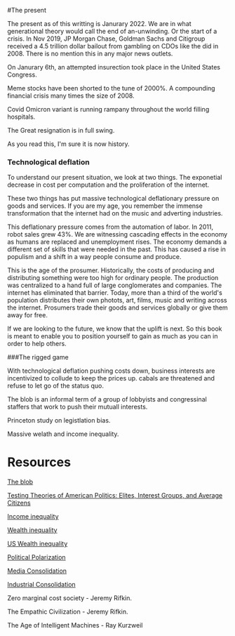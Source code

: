 #The present


The present as of this writting is Janurary 2022. We are in what generational theory would call the end of an-unwinding. Or the start
of a crisis. In Nov 2019, JP Morgan Chase, Goldman Sachs and Citigroup received a 4.5 trillion dollar bailout
from gambling on CDOs like the did in 2008. There is no mention this in any major news outlets.

On Janurary 6th, an attempted insurection took place in the United States Congress.

Meme stocks have been shorted to the tune of 2000%. A compounding financial crisis many times the size of 2008.

Covid Omicron variant is running rampany throughout the world filling hospitals.

The Great resignation is in full swing.

As you read this, I'm sure it is now history.

### Technological deflation

To understand our present situation, we look at two things. The exponetial decrease in cost per computation and
the proliferation of the internet.

These two things has put massive technological deflationary pressure on goods and services. If you are my age,
you remember the immense transformation that the internet had on the music and adverting industries.

This deflationary pressure comes from the automation of labor. In 2011, robot sales grew 43%. We are 
witnessing cascading effects in the economy as humans are replaced and unemployment rises. 
The economy demands a different set of skills
that were needed in the past. This has caused a rise in populism and a shift in a way people consume and produce.

This is the age of the prosumer. Historically, the costs of producing and distributing something were too high
for ordinary people. The production was centralized to a hand full of large conglomerates and companies. 
The internet has eliminated that barrier. Today, more than a third of the world's population distributes their own photots, art, films, music
and writing across the internet. Prosumers trade their goods and services globally or give them away for free.

 If we are looking to the future, we know that the uplift is next.
So this book is meant to enable you to position yourself
to gain as much as you can in order to help others. 

###The rigged game

With technological deflation pushing costs down, business interests are incentivized to collude to keep the prices up.
cabals are threatened and refuse to let go of the status quo.

The blob is an informal term of a group of lobbyists and congressinal staffers that work to push their mutuall interests.

Princeton study on legistlation bias.

Massive welath and income inequality.





# Resources

[The blob](https://www.businessinsider.com/the-secret-banking-blob-on-capitol-hill-that-destroys-the-possibility-of-financial-reform-2010-2)

[Testing Theories of American Politics: Elites, Interest Groups, and Average Citizens](https://www.cambridge.org/core/journals/perspectives-on-politics/article/testing-theories-of-american-politics-elites-interest-groups-and-average-citizens/62327F513959D0A304D4893B382B992B)

[Income inequality](https://ourworldindata.org/income-inequality)

[Wealth inequality](https://inequality.org/facts/wealth-inequality/)

[US Wealth inequality](https://equitablegrowth.org/eight-graphs-that-tell-the-story-of-u-s-economic-inequality/)

[Political Polarization](https://www.pewresearch.org/politics/2014/06/12/political-polarization-in-the-american-public/)

[Media Consolidation](https://visual.ly/community/Infographics/entertainment/media-consolidation-illusion-choice)

[Industrial Consolidation](https://www.capitalgroup.com/advisor/insights/articles/global-consolidation-5-charts.html)



Zero marginal cost society - Jeremy Rifkin.

The Empathic Civilization - Jeremy Rifkin.

The Age of Intelligent Machines - Ray Kurzweil

